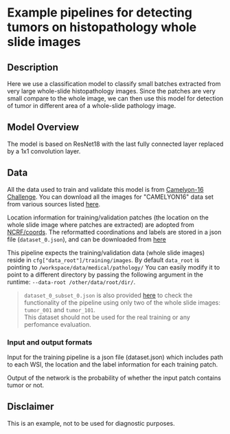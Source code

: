 # Example pipelines for detecting tumors on histopathology whole slide images

## Description

Here we use a classification model to classify small batches extracted from very large whole-slide histopathology images. Since the patches are very small compare to the whole image, we can then use this model for detection of tumor in different area of a whole-slide pathology image.

## Model Overview

The model is based on ResNet18 with the last fully connected layer replaced by a 1x1 convolution layer.

## Data

All the data used to train and validate this model is from [Camelyon-16 Challenge](https://camelyon16.grand-challenge.org/). You can download all the images for "CAMELYON16" data set from various sources listed [here](https://camelyon17.grand-challenge.org/Data/).

Location information for training/validation patches (the location on the whole slide image where patches are extracted) are adopted from [NCRF/coords](https://github.com/baidu-research/NCRF/tree/master/coords). The reformatted coordinations and labels are stored in a json file (`dataset_0.json`), and can be downloaded from [here](https://drive.google.com/file/d/1m2pwko6hxwsxeDWZY2oSOV-_KT97Ol0o/view?usp=sharing)

This pipeline expects the training/validation data (whole slide images) reside in `cfg["data_root"]/training/images`. By default `data_root` is pointing to `/workspace/data/medical/pathology/` You can easily modify it to point to a different directory by passing the following argument in the runtime: `--data-root /other/data/root/dir/`.

> `dataset_0_subset_0.json` is also provided [here](https://drive.google.com/file/d/1NCd0y4FR42maQpfZjzKlFSIX4oeKgysg/view?usp=sharing) to check the functionality of the pipeline using only two of the whole slide images: `tumor_001` and `tumor_101`. <br/>
> This dataset should not be used for the real training or any perfomance evaluation.

### Input and output formats

Input for the training pipeline is a json file (dataset.json) which includes path to each WSI, the location and the label information for each training patch.

Output of the network is the probability of whether the input patch contains tumor or not.

## Disclaimer

This is an example, not to be used for diagnostic purposes.

